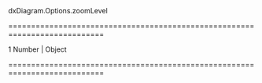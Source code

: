 <!--id-->dxDiagram.Options.zoomLevel<!--/id-->
===========================================================================
<!--default-->1<!--/default-->
<!--type-->Number | Object<!--/type-->
===========================================================================

<!--shortDescription-->

<!--/shortDescription-->

<!--fullDescription-->

<!--/fullDescription-->